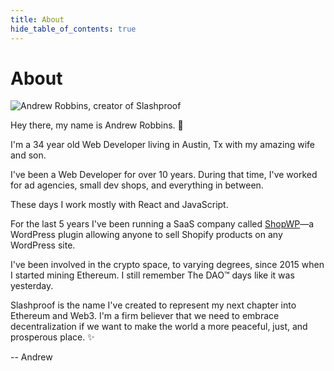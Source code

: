```yaml
---
title: About
hide_table_of_contents: true
---
```


# About

<section className="sp-about-inner">
    <div className="sp-about-image">
        <img src="/img/me-leaves.jpg" alt="Andrew Robbins, creator of Slashproof" />
    </div>
<div>

Hey there, my name is Andrew Robbins. 👋

I'm a 34 year old Web Developer living in Austin, Tx with my amazing wife and son.

I've been a Web Developer for over 10 years. During that time, I've worked for ad agencies, small dev shops, and everything in between.

These days I work mostly with React and JavaScript.

For the last 5 years I've been running a SaaS company called <a href="https://wpshop.io" target="_blank">ShopWP</a>—a WordPress plugin allowing anyone to sell Shopify products on any WordPress site.

I've been involved in the crypto space, to varying degrees, since 2015 when I started mining Ethereum. I still remember The DAO™️ days like it was yesterday.

Slashproof is the name I've created to represent my next chapter into Ethereum and Web3. I'm a firm believer that we need to embrace decentralization if we want to make the world a more peaceful, just, and prosperous place. ✨

-- Andrew

</div>

</section>
